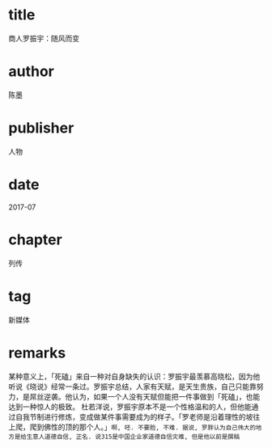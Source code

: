 # title
商人罗振宇：随风而变

# author
陈墨

# publisher
人物

# date
2017-07

# chapter
列传

# tag
新媒体

# remarks
某种意义上，「死磕」来自一种对自身缺失的认识：罗振宇最羡慕高晓松，因为他听说《晓说》经常一条过。罗振宇总结，人家有天赋，是天生贵族，自己只能靠努力，是屌丝逆袭。他认为，如果一个人没有天赋但能把一件事做到「死磕」，也能达到一种惊人的极致。 杜若洋说，罗振宇原本不是一个性格温和的人，但他能通过自我节制进行修炼，变成做某件事需要成为的样子。「罗老师是沿着理性的坡往上爬，爬到佛性的顶的那个人。」`啊, 呸. 不要脸, 不难. 据说, 罗胖认为自己伟大的地方是给生意人道德自信, 正名. 说315是中国企业家道德自信灾难, 但是他以前是撰稿`

